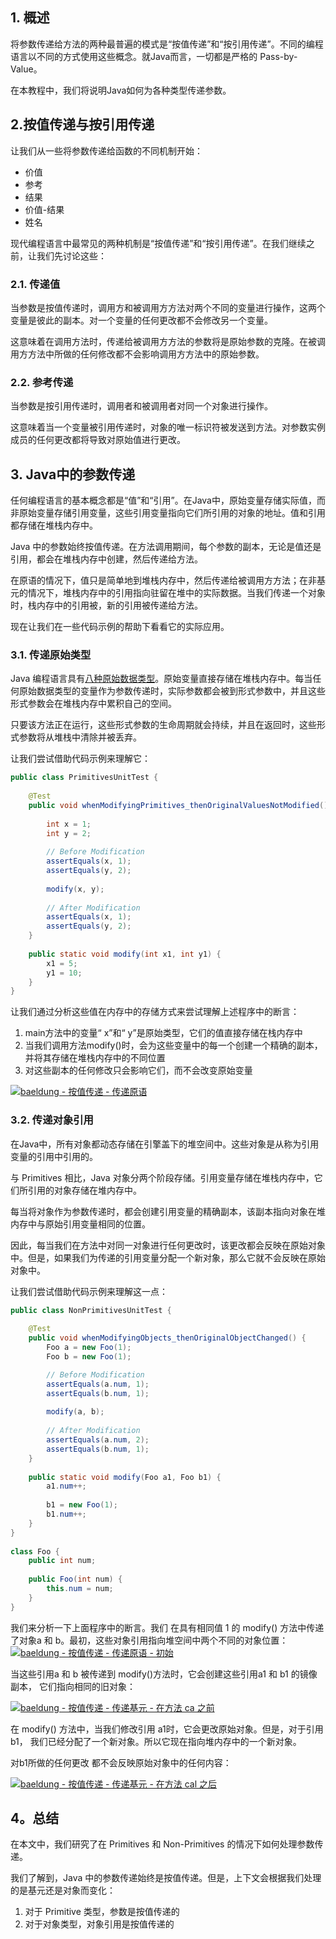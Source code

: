 ## 1. 概述

将参数传递给方法的两种最普遍的模式是“按值传递”和“按引用传递”。不同的编程语言以不同的方式使用这些概念。就Java而言，一切都是严格的 Pass-by-Value。

在本教程中，我们将说明Java如何为各种类型传递参数。

## 2.按值传递与按引用传递

让我们从一些将参数传递给函数的不同机制开始：

-   价值
-   参考
-   结果
-   价值-结果
-   姓名

现代编程语言中最常见的两种机制是“按值传递”和“按引用传递”。在我们继续之前，让我们先讨论这些：

### 2.1. 传递值

当参数是按值传递时，调用方和被调用方方法对两个不同的变量进行操作，这两个变量是彼此的副本。对一个变量的任何更改都不会修改另一个变量。

这意味着在调用方法时，传递给被调用方方法的参数将是原始参数的克隆。在被调用方方法中所做的任何修改都不会影响调用方方法中的原始参数。

### 2.2. 参考传递

当参数是按引用传递时，调用者和被调用者对同一个对象进行操作。

这意味着当一个变量被引用传递时，对象的唯一标识符被发送到方法。对参数实例成员的任何更改都将导致对原始值进行更改。

## 3. Java中的参数传递

任何编程语言的基本概念都是“值”和“引用”。在Java中，原始变量存储实际值，而非原始变量存储引用变量，这些引用变量指向它们所引用的对象的地址。值和引用都存储在堆栈内存中。

Java 中的参数始终按值传递。在方法调用期间，每个参数的副本，无论是值还是引用，都会在堆栈内存中创建，然后传递给方法。

在原语的情况下，值只是简单地到堆栈内存中，然后传递给被调用方方法；在非基元的情况下，堆栈内存中的引用指向驻留在堆中的实际数据。当我们传递一个对象时，栈内存中的引用被，新的引用被传递给方法。

现在让我们在一些代码示例的帮助下看看它的实际应用。

### 3.1. 传递原始类型

Java 编程语言具有[八种原始数据类型](https://www.baeldung.com/java-primitives)。原始变量直接存储在堆栈内存中。每当任何原始数据类型的变量作为参数传递时，实际参数都会被到形式参数中，并且这些形式参数会在堆栈内存中累积自己的空间。

只要该方法正在运行，这些形式参数的生命周期就会持续，并且在返回时，这些形式参数将从堆栈中清除并被丢弃。

让我们尝试借助代码示例来理解它：

```java
public class PrimitivesUnitTest {
 
    @Test
    public void whenModifyingPrimitives_thenOriginalValuesNotModified() {
        
        int x = 1;
        int y = 2;
       
        // Before Modification
        assertEquals(x, 1);
        assertEquals(y, 2);
        
        modify(x, y);
        
        // After Modification
        assertEquals(x, 1);
        assertEquals(y, 2);
    }
    
    public static void modify(int x1, int y1) {
        x1 = 5;
        y1 = 10;
    }
}

```

让我们通过分析这些值在内存中的存储方式来尝试理解上述程序中的断言：

1.  main方法中的变量“ x”和“ y”是原始类型，它们的值直接存储在栈内存中
2.  当我们调用方法modify()时，会为这些变量中的每一个创建一个精确的副本，并将其存储在堆栈内存中的不同位置
3.  对这些副本的任何修改只会影响它们，而不会改变原始变量

[![baeldung - 按值传递 - 传递原语](https://www.baeldung.com/wp-content/uploads/2018/05/baeldung_-_pass_by_value_-_passing_primitives.jpg)](https://www.baeldung.com/wp-content/uploads/2018/05/baeldung_-_pass_by_value_-_passing_primitives.jpg)

### 3.2. 传递对象引用

在Java中，所有对象都动态存储在引擎盖下的堆空间中。这些对象是从称为引用变量的引用中引用的。

与 Primitives 相比，Java 对象分两个阶段存储。引用变量存储在堆栈内存中，它们所引用的对象存储在堆内存中。

每当将对象作为参数传递时，都会创建引用变量的精确副本，该副本指向对象在堆内存中与原始引用变量相同的位置。

因此，每当我们在方法中对同一对象进行任何更改时，该更改都会反映在原始对象中。但是，如果我们为传递的引用变量分配一个新对象，那么它就不会反映在原始对象中。

让我们尝试借助代码示例来理解这一点：

```java
public class NonPrimitivesUnitTest {
 
    @Test
    public void whenModifyingObjects_thenOriginalObjectChanged() {
        Foo a = new Foo(1);
        Foo b = new Foo(1);

        // Before Modification
        assertEquals(a.num, 1);
        assertEquals(b.num, 1);
        
        modify(a, b);
        
        // After Modification
        assertEquals(a.num, 2);
        assertEquals(b.num, 1);
    }
 
    public static void modify(Foo a1, Foo b1) {
        a1.num++;
       
        b1 = new Foo(1);
        b1.num++;
    }
}
 
class Foo {
    public int num;
   
    public Foo(int num) {
        this.num = num;
    }
}
```

我们来分析一下上面程序中的断言。我们 在具有相同值 1 的 modify() 方法中传递了对象a 和 b。最初，这些对象引用指向堆空间中两个不同的对象位置：
[![baeldung - 按值传递 - 传递原语 - 初始](https://www.baeldung.com/wp-content/uploads/2018/05/baeldung_-_pass_by_value_-_passing_primitives_-_initial.jpg)](https://www.baeldung.com/wp-content/uploads/2018/05/baeldung_-_pass_by_value_-_passing_primitives_-_initial.jpg)

当这些引用a 和 b 被传递到 modify()方法时，它会创建这些引用a1 和 b1 的镜像副本， 它们指向相同的旧对象：

[![baeldung - 按值传递 - 传递基元 - 在方法 ca 之前](https://www.baeldung.com/wp-content/uploads/2018/05/baeldung_-_pass_by_value_-_passing_primitives_-_before_method_ca.jpg)](https://www.baeldung.com/wp-content/uploads/2018/05/baeldung_-_pass_by_value_-_passing_primitives_-_before_method_ca.jpg)

在 modify() 方法中，当我们修改引用 a1时，它会更改原始对象。但是，对于引用 b1， 我们已经分配了一个新对象。所以它现在指向堆内存中的一个新对象。

对b1所做的任何更改 都不会反映原始对象中的任何内容：

[![baeldung - 按值传递 - 传递基元 - 在方法 cal 之后](https://www.baeldung.com/wp-content/uploads/2018/05/baeldung_-_pass_by_value_-_passing_primitives_-_after_method_cal.jpg)](https://www.baeldung.com/wp-content/uploads/2018/05/baeldung_-_pass_by_value_-_passing_primitives_-_after_method_cal.jpg)

## 4。总结

在本文中，我们研究了在 Primitives 和 Non-Primitives 的情况下如何处理参数传递。

我们了解到，Java 中的参数传递始终是按值传递。但是，上下文会根据我们处理的是基元还是对象而变化：

1.  对于 Primitive 类型，参数是按值传递的
2.  对于对象类型，对象引用是按值传递的